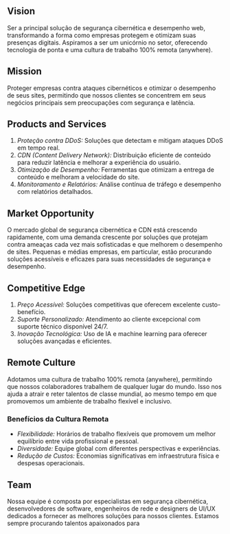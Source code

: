 ## Vision

Ser a principal solução de segurança cibernética e desempenho web, transformando a forma como empresas protegem e otimizam suas presenças digitais. Aspiramos a ser um unicórnio no setor, oferecendo tecnologia de ponta e uma cultura de trabalho 100% remota (anywhere).

## Mission

Proteger empresas contra ataques cibernéticos e otimizar o desempenho de seus sites, permitindo que nossos clientes se concentrem em seus negócios principais sem preocupações com segurança e latência.

## Products and Services

1. *Proteção contra DDoS:* Soluções que detectam e mitigam ataques DDoS em tempo real.
2. *CDN (Content Delivery Network):* Distribuição eficiente de conteúdo para reduzir latência e melhorar a experiência do usuário.
3. *Otimização de Desempenho:* Ferramentas que otimizam a entrega de conteúdo e melhoram a velocidade do site.
4. *Monitoramento e Relatórios:* Análise contínua de tráfego e desempenho com relatórios detalhados.

## Market Opportunity

O mercado global de segurança cibernética e CDN está crescendo rapidamente, com uma demanda crescente por soluções que protejam contra ameaças cada vez mais sofisticadas e que melhorem o desempenho de sites. Pequenas e médias empresas, em particular, estão procurando soluções acessíveis e eficazes para suas necessidades de segurança e desempenho.

## Competitive Edge

1. *Preço Acessível:* Soluções competitivas que oferecem excelente custo-benefício.
2. *Suporte Personalizado:* Atendimento ao cliente excepcional com suporte técnico disponível 24/7.
3. *Inovação Tecnológica:* Uso de IA e machine learning para oferecer soluções avançadas e eficientes.

## Remote Culture

Adotamos uma cultura de trabalho 100% remota (anywhere), permitindo que nossos colaboradores trabalhem de qualquer lugar do mundo. Isso nos ajuda a atrair e reter talentos de classe mundial, ao mesmo tempo em que promovemos um ambiente de trabalho flexível e inclusivo.

### Benefícios da Cultura Remota

- *Flexibilidade:* Horários de trabalho flexíveis que promovem um melhor equilíbrio entre vida profissional e pessoal.
- *Diversidade:* Equipe global com diferentes perspectivas e experiências.
- *Redução de Custos:* Economias significativas em infraestrutura física e despesas operacionais.

## Team

Nossa equipe é composta por especialistas em segurança cibernética, desenvolvedores de software, engenheiros de rede e designers de UI/UX dedicados a fornecer as melhores soluções para nossos clientes. Estamos sempre procurando talentos apaixonados para